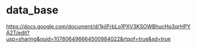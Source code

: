 # data_base
https://docs.google.com/document/d/1kjIFrbLo1PXV3KSOWBhucHp3qrHPYA2T/edit?usp=sharing&ouid=107806496664500984022&rtpof=true&sd=true
